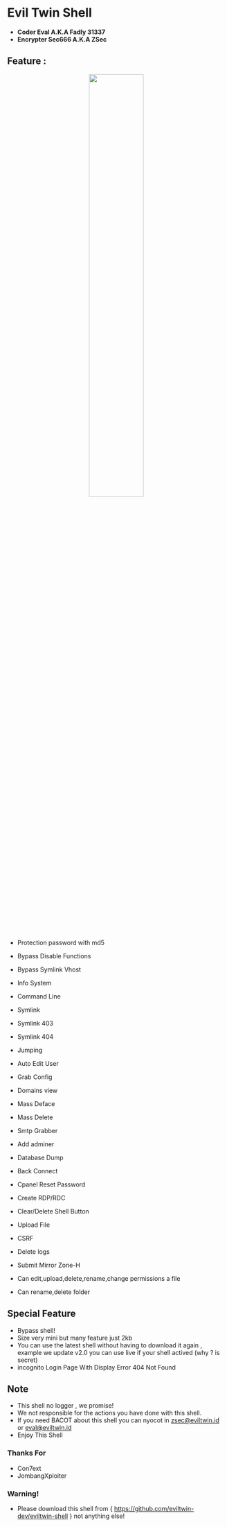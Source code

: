 # Evil Twin Shell

- **Coder Eval A.K.A Fadly 31337**
- **Encrypter Sec666 A.K.A ZSec**

## Feature :
 
 <p align="center">
 <img width="50%" src="https://raw.githubusercontent.com/eviltwin-dev/eviltwin-shell/master/Shell.jpg"/>
 </p><br>
 
- Protection password with md5
- Bypass Disable Functions
- Bypass Symlink Vhost
- Info System
- Command Line
- Symlink
- Symlink 403
- Symlink 404
- Jumping
- Auto Edit User
- Grab Config
- Domains view
- Mass Deface
- Mass Delete
- Smtp Grabber
- Add adminer
- Database Dump
- Back Connect
- Cpanel Reset Password
- Create RDP/RDC
- Clear/Delete Shell Button
- Upload File
- CSRF 
- Delete logs

- Submit Mirror Zone-H
- Can edit,upload,delete,rename,change permissions a file
- Can rename,delete folder

## Special Feature

- Bypass shell!
- Size very mini but many feature just 2kb
- You can use the latest shell without having to download it again , example we update v2.0 you can use live if your shell actived (why ? is secret)
- incognito Login Page With Display Error 404 Not Found




## Note

- This shell no logger , we promise!
- We not responsible for the actions you have done with this shell.
- If you need BACOT about this shell you can nyocot in zsec@eviltwin.id or eval@eviltwin.id
- Enjoy This Shell

### Thanks For

- Con7ext
- JombangXploiter

### Warning!

- Please download this shell from { https://github.com/eviltwin-dev/eviltwin-shell } not anything else!
